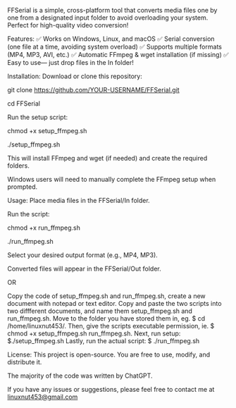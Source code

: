 FFSerial is a simple, cross-platform tool that converts media files one by one from a designated input folder to avoid overloading your system. Perfect for high-quality video conversion!

Features:
✅ Works on Windows, Linux, and macOS
✅ Serial conversion (one file at a time, avoiding system overload)
✅ Supports multiple formats (MP4, MP3, AVI, etc.)
✅ Automatic FFmpeg & wget installation (if missing)
✅ Easy to use— just drop files in the In folder!

Installation:
Download or clone this repository:

git clone https://github.com/YOUR-USERNAME/FFSerial.git

cd FFSerial

Run the setup script:

chmod +x setup_ffmpeg.sh

./setup_ffmpeg.sh

This will install FFmpeg and wget (if needed) and create the required folders.

Windows users will need to manually complete the FFmpeg setup when prompted.

Usage:
Place media files in the FFSerial/In folder.

Run the script:

chmod +x run_ffmpeg.sh

./run_ffmpeg.sh

Select your desired output format (e.g., MP4, MP3).

Converted files will appear in the FFSerial/Out folder.

OR

Copy the code of setup_ffmpeg.sh and run_ffmpeg.sh, create a new document with notepad or text editor. Copy and paste the two scripts into two diffferent documents, and name them setup_ffmpeg.sh and run_ffmpeg.sh. Move to the folder you have stored them in, eg. $ cd /home/linuxnut453/. Then, give the scripts executable permission, ie. $ chmod +x setup_ffmpeg.sh run_ffmpeg.sh. Next, run setup: $./setup_ffmpeg.sh  Lastly, run the actual script: $ ./run_ffmpeg.sh

License:
This project is open-source. You are free to use, modify, and distribute it.

The majority of the code was written by ChatGPT.

If you have any issues or suggestions, please feel free to contact me at linuxnut453@gmail.com
